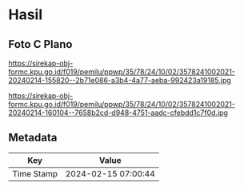 # Hasil

## Foto C Plano

https://sirekap-obj-formc.kpu.go.id/f019/pemilu/ppwp/35/78/24/10/02/3578241002021-20240214-155820--2b71e086-a3b4-4a77-aeba-992423a19185.jpg

https://sirekap-obj-formc.kpu.go.id/f019/pemilu/ppwp/35/78/24/10/02/3578241002021-20240214-160104--7658b2cd-d948-4751-aadc-cfebdd1c7f0d.jpg


## Metadata

| Key        | Value               |
| ---------- | ------------------- |
| Time Stamp | 2024-02-15 07:00:44 |



